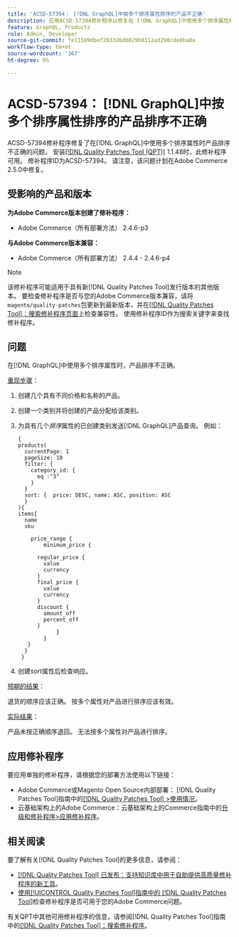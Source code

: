 ```yaml
---
title: 'ACSD-57394： [!DNL GraphQL]中按多个排序属性排序的产品不正确'
description: 应用ACSD-57394修补程序以修复在 [!DNL GraphQL]中使用多个排序属性时产品排序不正确的Adobe Commerce问题。
feature: GraphQL, Products
role: Admin, Developer
source-git-commit: fe11599dbef283326db029b0312ad290cde0ba0a
workflow-type: tm+mt
source-wordcount: '367'
ht-degree: 0%

---
```


# ACSD-57394： [!DNL GraphQL]中按多个排序属性排序的产品排序不正确

ACSD-57394修补程序修复了在[!DNL GraphQL]中使用多个排序属性时产品排序不正确的问题。 安装[[!DNL Quality Patches Tool (QPT)]](https://experienceleague.adobe.com/en/docs/commerce-knowledge-base/kb/announcements/commerce-announcements/magento-quality-patches-released-new-tool-to-self-serve-quality-patches) 1.1.48时，此修补程序可用。 修补程序ID为ACSD-57394。 请注意，该问题计划在Adobe Commerce 2.5.0中修复。

## 受影响的产品和版本

**为Adobe Commerce版本创建了修补程序：**

* Adobe Commerce（所有部署方法） 2.4.6-p3

**与Adobe Commerce版本兼容：**

* Adobe Commerce（所有部署方法） 2.4.4 - 2.4.6-p4

>[!NOTE]
>
>该修补程序可能适用于具有新[!DNL Quality Patches Tool]发行版本的其他版本。 要检查修补程序是否与您的Adobe Commerce版本兼容，请将`magento/quality-patches`包更新到最新版本，并在[[!DNL Quality Patches Tool]：搜索修补程序页面](https://experienceleague.adobe.com/tools/commerce-quality-patches/index.html)上检查兼容性。 使用修补程序ID作为搜索关键字来查找修补程序。

## 问题

在[!DNL GraphQL]中使用多个排序属性时，产品排序不正确。

<u>重现步骤</u>：

1. 创建几个具有不同价格和名称的产品。
1. 创建一个类别并将创建的产品分配给该类别。
1. 为具有几个&#x200B;*排序*&#x200B;属性的已创建类别发送[!DNL GraphQL]产品查询。 例如：

   ```
   {
   products(
     currentPage: 1
     pageSize: 10
     filter: {
       category_id: {
         eq :"3"
       }
     }
     sort: {  price: DESC, name: ASC, position: ASC
     }
   ){
   items{
     name
     sku
   
       price_range {
           minimum_price {
   
         regular_price {
           value
           currency
         }
         final_price {
           value
           currency
         }
         discount {
           amount_off
           percent_off
         }
               }
           }
      }
     }
    }
   ```

1. 创建&#x200B;*sort*&#x200B;属性后检查响应。

<u>预期的结果</u>：

退货的顺序应该正确。 按多个属性对产品进行排序应该有效。

<u>实际结果</u>：

产品未按正确顺序退回。 无法按多个属性对产品进行排序。

## 应用修补程序

要应用单独的修补程序，请根据您的部署方法使用以下链接：

* Adobe Commerce或Magento Open Source内部部署： [!DNL Quality Patches Tool]指南中的[[!DNL Quality Patches Tool] >使用情况](/help/tools/quality-patches-tool/usage.md)。
* 云基础架构上的Adobe Commerce：云基础架构上的Commerce指南中的[升级和修补程序>应用修补程序](https://experienceleague.adobe.com/docs/commerce-cloud-service/user-guide/develop/upgrade/apply-patches.html)。

## 相关阅读

要了解有关[!DNL Quality Patches Tool]的更多信息，请参阅：

* [[!DNL Quality Patches Tool] 已发布：支持知识库中用于自助提供高质量修补程序的新工具](https://experienceleague.adobe.com/en/docs/commerce-knowledge-base/kb/announcements/commerce-announcements/magento-quality-patches-released-new-tool-to-self-serve-quality-patches)。
* [使用[!UICONTROL Quality Patches Tool]指南中的 [!DNL Quality Patches Tool]](/help/tools/quality-patches-tool/patches-available-in-qpt/check-patch-for-magento-issue-with-magento-quality-patches.md)检查修补程序是否可用于您的Adobe Commerce问题。


有关QPT中其他可用修补程序的信息，请参阅[!DNL Quality Patches Tool]指南中的[[!DNL Quality Patches Tool]：搜索修补程序](https://experienceleague.adobe.com/tools/commerce-quality-patches/index.html)。

